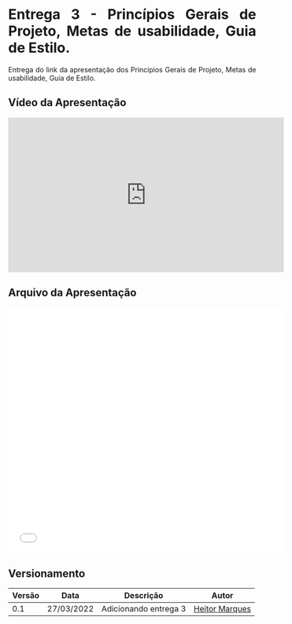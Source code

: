 <style>body {text-align: justify}</style>

# Entrega 3 - Princípios Gerais de Projeto, Metas de usabilidade, Guia de Estilo.

Entrega do link da apresentação dos Princípios Gerais de Projeto, Metas de usabilidade, Guia de Estilo.

## Vídeo da Apresentação

<iframe width="560" height="315" src="https://www.youtube.com/embed/deFsZXOBams" title="YouTube video player" frameborder="0" allow="accelerometer; autoplay; clipboard-write; encrypted-media; gyroscope; picture-in-picture" allowfullscreen></iframe>

## Arquivo da Apresentação

<embed src="../arquivos/PrincGeraisMetasUsabGuiaEstiloExercitoBrasileiro.pdf" width="560" height="500" type='application/pdf'>

## Versionamento

|Versão|Data|Descrição|Autor|
|------|----|:---------:|-----|
|0.1|27/03/2022| Adicionando entrega 3 | [Heitor Marques](github.com/heitormsb) |